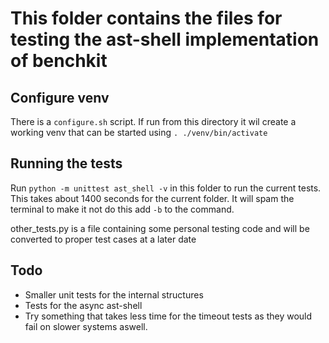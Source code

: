 # This folder contains the files for testing the ast-shell implementation of benchkit

## Configure venv

There is a `configure.sh` script. If run from this directory it wil create a working venv that can be started using `. ./venv/bin/activate`

## Running the tests

Run `python -m unittest ast_shell -v` in this folder to run the current tests.
This takes about 1400 seconds for the current folder.
It will spam the terminal to make it not do this add `-b` to the command.

other_tests.py is a file containing some personal testing code and will be converted to proper test cases at a later date

## Todo

- Smaller unit tests for the internal structures
- Tests for the async ast-shell
- Try something that takes less time for the timeout tests as they would fail on slower systems aswell.